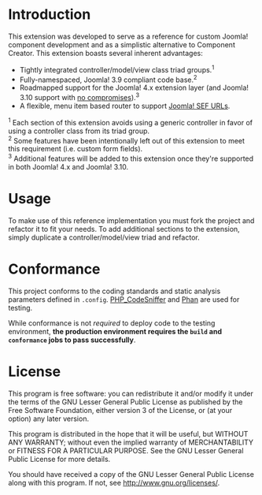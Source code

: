 # Introduction

This extension was developed to serve as a reference for custom Joomla!
component development and as a simplistic alternative to Component Creator. This
extension boasts several inherent advantages:

- Tightly integrated controller/model/view class triad groups.<sup>1</sup>
- Fully-namespaced, Joomla! 3.9 compliant code base.<sup>2</sup>
- Roadmapped support for the Joomla! 4.x extension layer (and Joomla! 3.10
  support with [no compromises]).<sup>3</sup>
- A flexible, menu item based router to support [Joomla! SEF URLs].

<sup>1</sup> Each section of this extension avoids using a generic controller in
favor of using a controller class from its triad group.<br />
<sup>2</sup> Some features have been intentionally left out of this extension to
meet this requirement (i.e. custom form fields).<br />
<sup>3</sup> Additional features will be added to this extension once they're
supported in both Joomla! 4.x and Joomla! 3.10.

# Usage

To make use of this reference implementation you must fork the project and
refactor it to fit your needs. To add additional sections to the extension,
simply duplicate a controller/model/view triad and refactor.

# Conformance

This project conforms to the coding standards and static analysis parameters
defined in `.config`. [PHP_CodeSniffer] and [Phan] are used for testing.

While conformance is not *required* to deploy code to the testing environment,
**the production environment requires the `build` and `conformance` jobs to pass
successfully**.

# License

This program is free software: you can redistribute it and/or modify
it under the terms of the GNU Lesser General Public License as published by
the Free Software Foundation, either version 3 of the License, or
(at your option) any later version.

This program is distributed in the hope that it will be useful,
but WITHOUT ANY WARRANTY; without even the implied warranty of
MERCHANTABILITY or FITNESS FOR A PARTICULAR PURPOSE. See the
GNU Lesser General Public License for more details.

You should have received a copy of the GNU Lesser General Public License
along with this program. If not, see http://www.gnu.org/licenses/.

[no compromises]:
https://developer.joomla.org/news/717-joomla-4-compatibility-layer-in-3-8.html
[Joomla! SEF URLs]:
https://docs.joomla.org/Search_Engine_Friendly_URLs
[PHP_CodeSniffer]:
https://github.com/squizlabs/PHP_CodeSniffer
[Phan]:
https://github.com/phan/phan
